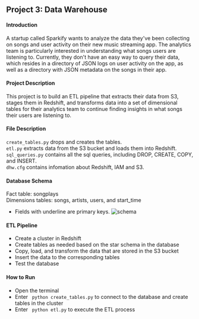## Project 3: Data Warehouse

#### Introduction
A startup called Sparkify wants to analyze the data they've been collecting on songs and user activity on their new music streaming app. The analytics team is particularly interested in understanding what songs users are listening to. Currently, they don't have an easy way to query their data, which resides in a directory of JSON logs on user activity on the app, as well as a directory with JSON metadata on the songs in their app.

#### Project Description
This project is to build an ETL pipeline that extracts their data from S3, stages them in Redshift, and transforms data into a set of dimensional tables for their analytics team to continue finding insights in what songs their users are listening to.

#### File Description
```create_tables.py``` drops and creates the tables. <br>
```etl.py``` extracts data from the S3 bucket and loads them into Redshift. <br>
```sql_queries.py``` contains all the sql queries, including DROP, CREATE, COPY, and INSERT. <br>
```dhw.cfg``` contains infomation about Redshift, IAM and S3.

#### Database Schema
Fact table: songplays <br>
Dimensions tables: songs, artists, users, and start_time
* Fields with underline are primary keys.
![schema](./image/StarSchema.png)

#### ETL Pipeline
* Create a cluster in Redshift
* Create tables as needed based on the star schema in the database
* Copy, load, and transform the data that are stored in the S3 bucket <br>
* Insert the data to the corresponding tables
* Test the database

#### How to Run
* Open the terminal
* Enter `` python create_tables.py`` to connect to the database and create tables in the cluster
* Enter `` python etl.py`` to execute the ETL process
